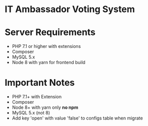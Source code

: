 # IT Ambassador Voting System

# Server Requirements
- PHP 7.1 or higher with extensions
- Composer
- MySQL 5.x
- Node 8 with yarn for frontend build

# Important Notes
- PHP 7.1+ with Extension
- Composer
- Node 8+ with yarn only **no npm**
- MySQL 5.x (not 8)
- Add key 'open' with value 'false' to configs table when migrate